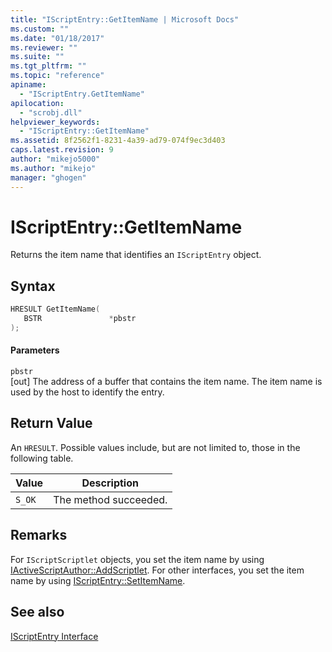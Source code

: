 ```yaml
---
title: "IScriptEntry::GetItemName | Microsoft Docs"
ms.custom: ""
ms.date: "01/18/2017"
ms.reviewer: ""
ms.suite: ""
ms.tgt_pltfrm: ""
ms.topic: "reference"
apiname: 
  - "IScriptEntry.GetItemName"
apilocation: 
  - "scrobj.dll"
helpviewer_keywords: 
  - "IScriptEntry::GetItemName"
ms.assetid: 8f2562f1-8231-4a39-ad79-074f9ec3d403
caps.latest.revision: 9
author: "mikejo5000"
ms.author: "mikejo"
manager: "ghogen"
---
```

# IScriptEntry::GetItemName
Returns the item name that identifies an `IScriptEntry` object.  
  
## Syntax  
  
```cpp
HRESULT GetItemName(  
   BSTR               *pbstr  
);  
```  
  
#### Parameters  
 `pbstr`  
 [out] The address of a buffer that contains the item name. The item name is used by the host to identify the entry.  
  
## Return Value  
 An `HRESULT`. Possible values include, but are not limited to, those in the following table.  
  
|Value|Description|  
|-----------|-----------------|  
|`S_OK`|The method succeeded.|  
  
## Remarks  
 For `IScriptScriptlet` objects, you set the item name by using [IActiveScriptAuthor::AddScriptlet](../../winscript/reference/iactivescriptauthor-addscriptlet.md). For other interfaces, you set the item name by using [IScriptEntry::SetItemName](../../winscript/reference/iscriptentry-setitemname.md).  
  
## See also  
 [IScriptEntry Interface](../../winscript/reference/iscriptentry-interface.md)